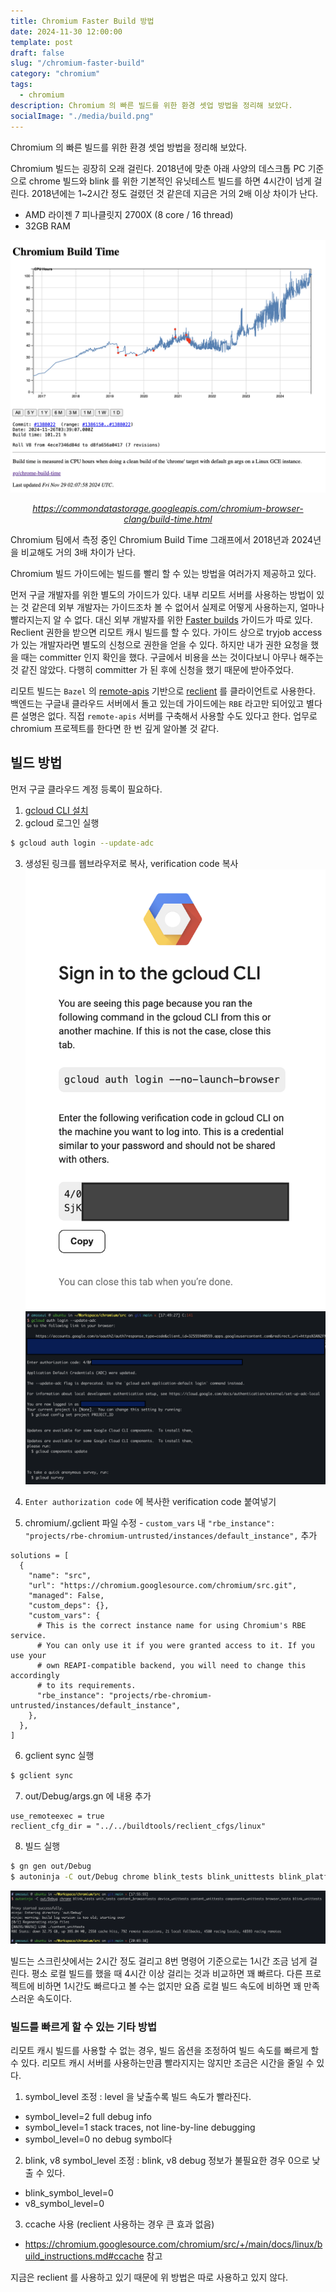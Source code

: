 ```yaml
---
title: Chromium Faster Build 방법
date: 2024-11-30 12:00:00
template: post
draft: false
slug: "/chromium-faster-build"
category: "chromium"
tags:
  - chromium
description: Chromium 의 빠른 빌드를 위한 환경 셋업 방법을 정리해 보았다.
socialImage: "./media/build.png"
---
```


Chromium 의 빠른 빌드를 위한 환경 셋업 방법을 정리해 보았다.

Chromium 빌드는 굉장히 오래 걸린다. 2018년에 맞춘 아래 사양의 데스크톱 PC 기준으로 chrome 빌드와 blink 를 위한 기본적인 유닛테스트 빌드를 하면 4시간이 넘게 걸린다. 2018년에는 1~2시간 정도 걸렸던 것 같은데 지금은 거의 2배 이상 차이가 난다.

- AMD 라이젠 7 피나클릿지 2700X (8 core / 16 thread)
- 32GB RAM

![buildtime](media/buildtime.png)
_<center>https://commondatastorage.googleapis.com/chromium-browser-clang/build-time.html</center>_

Chromium 팀에서 측정 중인 Chromium Build Time 그래프에서 2018년과 2024년을 비교해도 거의 3배 차이가 난다.

Chromium 빌드 가이드에는 빌드를 빨리 할 수 있는 방법을 여러가지 제공하고 있다.

먼저 구글 개발자를 위한 별도의 가이드가 있다. 내부 리모트 서버를 사용하는 방법이 있는 것 같은데 외부 개발자는 가이드조차 볼 수 없어서 실제로 어떻게 사용하는지, 얼마나 빨라지는지 알 수 없다. 대신 외부 개발자를 위한 [Faster builds](https://chromium.googlesource.com/chromium/src/+/main/docs/linux/build_instructions.md#Faster-builds) 가이드가 따로 있다. Reclient 권한을 받으면 리모트 캐시 빌드를 할 수 있다. 가이드 상으로 tryjob access 가 있는 개발자라면 별도의 신청으로 권한을 얻을 수 있다. 하지만 내가 권한 요청을 했을 때는 committer 인지 확인을 했다. 구글에서 비용을 쓰는 것이다보니 아무나 해주는 것 같진 않았다. 다행히 committer 가 된 후에 신청을 했기 때문에 받아주었다.

리모트 빌드는 `Bazel` 의 [remote-apis](https://github.com/bazelbuild/remote-apis) 기반으로 [reclient](https://github.com/bazelbuild/reclient) 를 클라이언트로 사용한다. 백엔드는 구글내 클라우드 서버에서 돌고 있는데 가이드에는 `RBE` 라고만 되어있고 별다른 설명은 없다. 직접 `remote-apis` 서버를 구축해서 사용할 수도 있다고 한다. 업무로 chromium 프로젝트를 한다면 한 번 깊게 알아볼 것 같다.

## 빌드 방법

먼저 구글 클라우드 계정 등록이 필요하다.

1. [gcloud CLI 설치](https://cloud.google.com/sdk/docs/install)
2. gcloud 로그인 실행

```bash
$ gcloud auth login --update-adc
```

3. 생성된 링크를 웹브라우저로 복사, verification code 복사
   ![gcloud](media/gcloud.png)
   ![gcloudcli](media/gcloudcli.png)
4. `Enter authorization code` 에 복사한 verification code 붙여넣기

5. chromium/.gclient 파일 수정 - `custom_vars` 내 `"rbe_instance": "projects/rbe-chromium-untrusted/instances/default_instance",` 추가

```
solutions = [
  {
    "name": "src",
    "url": "https://chromium.googlesource.com/chromium/src.git",
    "managed": False,
    "custom_deps": {},
    "custom_vars": {
      # This is the correct instance name for using Chromium's RBE service.
      # You can only use it if you were granted access to it. If you use your
      # own REAPI-compatible backend, you will need to change this accordingly
      # to its requirements.
      "rbe_instance": "projects/rbe-chromium-untrusted/instances/default_instance",
    },
  },
]
```

6. gclient sync 실행

```bash
$ gclient sync
```

7. out/Debug/args.gn 에 내용 추가

```
use_remoteexec = true
reclient_cfg_dir = "../../buildtools/reclient_cfgs/linux"
```

8. 빌드 실행

```bash
$ gn gen out/Debug
$ autoninja -C out/Debug chrome blink_tests blink_unittests blink_platform_unittests
```

![build](media/build.png)

빌드는 스크린샷에서는 2시간 정도 걸리고 8번 명령어 기준으로는 1시간 조금 넘게 걸린다. 평소 로컬 빌드를 했을 때 4시간 이상 걸리는 것과 비교하면 꽤 빠르다. 다른 프로젝트에 비하면 1시간도 빠르다고 볼 수는 없지만 요즘 로컬 빌드 속도에 비하면 꽤 만족스러운 속도이다.

### 빌드를 빠르게 할 수 있는 기타 방법

리모트 캐시 빌드를 사용할 수 없는 경우, 빌드 옵션을 조정하여 빌드 속도를 빠르게 할 수 있다. 리모트 캐시 서버를 사용하는만큼 빨라지지는 않지만 조금은 시간을 줄일 수 있다.

1. symbol_level 조정 : level 을 낮출수록 빌드 속도가 빨라진다.

- symbol_level=2 full debug info
- symbol_level=1 stack traces, not line-by-line debugging
- symbol_level=0 no debug symbol다

2. blink, v8 symbol_level 조정 : blink, v8 debug 정보가 불필요한 경우 0으로 낮출 수 있다.

- blink_symbol_level=0
- v8_symbol_level=0

3. ccache 사용 (reclient 사용하는 경우 큰 효과 없음)

- https://chromium.googlesource.com/chromium/src/+/main/docs/linux/build_instructions.md#ccache 참고

지금은 reclient 를 사용하고 있기 때문에 위 방법은 따로 사용하고 있지 않다.
